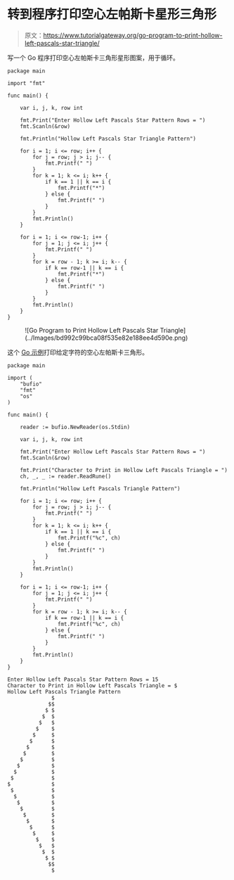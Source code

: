 # 转到程序打印空心左帕斯卡星形三角形

> 原文：<https://www.tutorialgateway.org/go-program-to-print-hollow-left-pascals-star-triangle/>

写一个 Go 程序打印空心左帕斯卡三角形星形图案，用于循环。

```
package main

import "fmt"

func main() {

	var i, j, k, row int

	fmt.Print("Enter Hollow Left Pascals Star Pattern Rows = ")
	fmt.Scanln(&row)

	fmt.Println("Hollow Left Pascals Star Triangle Pattern")

	for i = 1; i <= row; i++ {
		for j = row; j > i; j-- {
			fmt.Printf(" ")
		}
		for k = 1; k <= i; k++ {
			if k == 1 || k == i {
				fmt.Printf("*")
			} else {
				fmt.Printf(" ")
			}
		}
		fmt.Println()
	}

	for i = 1; i <= row-1; i++ {
		for j = 1; j <= i; j++ {
			fmt.Printf(" ")
		}
		for k = row - 1; k >= i; k-- {
			if k == row-1 || k == i {
				fmt.Printf("*")
			} else {
				fmt.Printf(" ")
			}
		}
		fmt.Println()
	}
}
```

<figure class="wp-block-image size-large">![Go Program to Print Hollow Left Pascals Star Triangle](../Images/bd992c99bca08f535e82e188ee4d590e.png)</figure>

这个 [Go 示例](https://www.tutorialgateway.org/go-programs/)打印给定字符的空心左帕斯卡三角形。

```
package main

import (
	"bufio"
	"fmt"
	"os"
)

func main() {

	reader := bufio.NewReader(os.Stdin)

	var i, j, k, row int

	fmt.Print("Enter Hollow Left Pascals Star Pattern Rows = ")
	fmt.Scanln(&row)

	fmt.Print("Character to Print in Hollow Left Pascals Triangle = ")
	ch, _, _ := reader.ReadRune()

	fmt.Println("Hollow Left Pascals Triangle Pattern")

	for i = 1; i <= row; i++ {
		for j = row; j > i; j-- {
			fmt.Printf(" ")
		}
		for k = 1; k <= i; k++ {
			if k == 1 || k == i {
				fmt.Printf("%c", ch)
			} else {
				fmt.Printf(" ")
			}
		}
		fmt.Println()
	}

	for i = 1; i <= row-1; i++ {
		for j = 1; j <= i; j++ {
			fmt.Printf(" ")
		}
		for k = row - 1; k >= i; k-- {
			if k == row-1 || k == i {
				fmt.Printf("%c", ch)
			} else {
				fmt.Printf(" ")
			}
		}
		fmt.Println()
	}
}
```

```
Enter Hollow Left Pascals Star Pattern Rows = 15
Character to Print in Hollow Left Pascals Triangle = $
Hollow Left Pascals Triangle Pattern
              $
             $$
            $ $
           $  $
          $   $
         $    $
        $     $
       $      $
      $       $
     $        $
    $         $
   $          $
  $           $
 $            $
$             $
 $            $
  $           $
   $          $
    $         $
     $        $
      $       $
       $      $
        $     $
         $    $
          $   $
           $  $
            $ $
             $$
              $
```